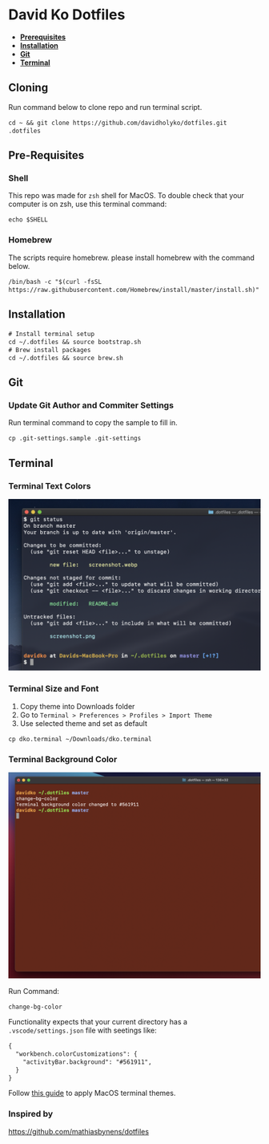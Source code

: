 # David Ko Dotfiles

- **[Prerequisites](#Prerequisites)**
- **[Installation](#Installation)**
- **[Git](#Git)**
- **[Terminal](#Terminal)**

## Cloning

Run command below to clone repo and run terminal script.

```
cd ~ && git clone https://github.com/davidholyko/dotfiles.git .dotfiles
```

## Pre-Requisites

### Shell

This repo was made for `zsh` shell for MacOS. To double check that your computer is on zsh, use this terminal command:

```
echo $SHELL
```

### Homebrew

The scripts require homebrew. please install homebrew with the command below.

```
/bin/bash -c "$(curl -fsSL https://raw.githubusercontent.com/Homebrew/install/master/install.sh)"
```

## Installation

```
# Install terminal setup
cd ~/.dotfiles && source bootstrap.sh
# Brew install packages
cd ~/.dotfiles && source brew.sh
```

## Git

### Update Git Author and Commiter Settings

Run terminal command to copy the sample to fill in.

```
cp .git-settings.sample .git-settings
```

## Terminal

### Terminal Text Colors

<img width="700" alt="terminal prompt screenshot" src="./images/terminal-prompt.png">

### Terminal Size and Font

1. Copy theme into Downloads folder
2. Go to `Terminal > Preferences > Profiles > Import Theme`
3. Use selected theme and set as default

```
cp dko.terminal ~/Downloads/dko.terminal
```

### Terminal Background Color

<img width="700" alt="change bg color screenshot" src="./images/change-bg-color.png">

Run Command:

```
change-bg-color
```

Functionality expects that your current directory has a `.vscode/settings.json` file with seetings like:

```
{
  "workbench.colorCustomizations": {
    "activityBar.background": "#561911",
  }
}
```


Follow [this guide](https://apple.stackexchange.com/questions/27878/how-can-i-install-themes-for-terminal) to apply MacOS terminal themes.

### Inspired by

https://github.com/mathiasbynens/dotfiles
